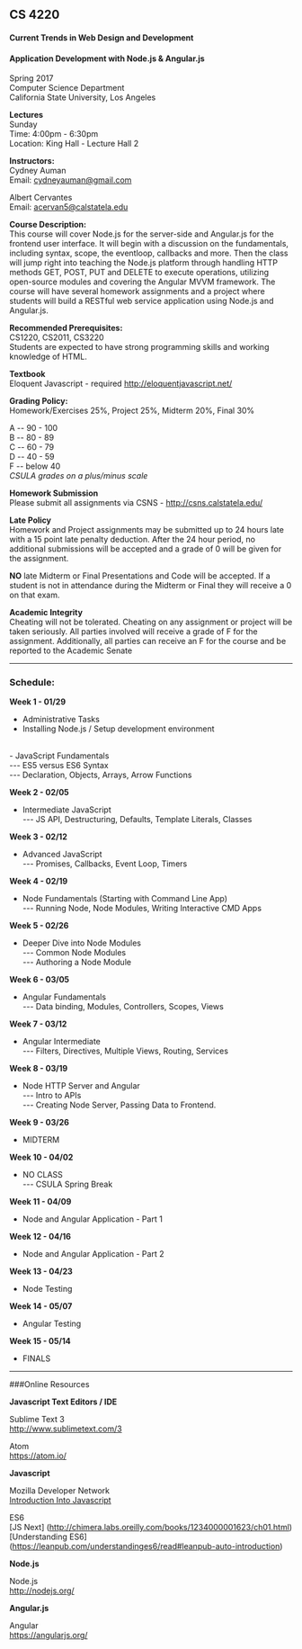 ## CS 4220
#### Current Trends in Web Design and Development
#### Application Development with Node.js & Angular.js


Spring 2017 <br/>
Computer Science Department <br/>
California State University, Los Angeles


**Lectures** <br/>
Sunday <br/>
Time: 4:00pm - 6:30pm <br/>
Location: King Hall - Lecture Hall 2


**Instructors:** <br/>
Cydney Auman <br/>
Email: cydneyauman@gmail.com

Albert Cervantes <br/>
Email: acervan5@calstatela.edu


**Course Description:** <br/>
This course will cover Node.js for the server-side and Angular.js for the frontend user interface. It will begin with a discussion on the fundamentals, including syntax, scope, the eventloop, callbacks and more. Then the class will jump right into teaching the Node.js platform through handling HTTP methods GET, POST, PUT and DELETE to execute operations, utilizing open-source modules and covering the Angular MVVM framework.  The course will have several homework assignments and a project where students will build a RESTful web service application using Node.js and Angular.js.

**Recommended Prerequisites:** <br/>
CS1220, CS2011, CS3220 <br/>
Students are expected to have strong programming skills and working knowledge of HTML.

**Textbook** <br/>
Eloquent Javascript - required
http://eloquentjavascript.net/

**Grading Policy:** <br/>
Homework/Exercises 25%, Project 25%, Midterm 20%, Final 30%

A -- 90 - 100 <br/>
B -- 80 - 89 <br/>
C -- 60 - 79 <br/>
D -- 40 - 59 <br/>
F -- below 40 <br/>
*CSULA grades on a plus/minus scale*

**Homework Submission** <br />
Please submit all assignments via CSNS - http://csns.calstatela.edu/

**Late Policy** <br/>
Homework and Project assignments may be submitted up to 24 hours late with a 15 point late penalty deduction.  After the 24 hour period, no additional submissions will be accepted and a grade of 0 will be given for the assignment.

**NO** late Midterm or Final Presentations and Code will be accepted.  If a student is not in attendance during the Midterm or Final they will receive a 0 on that exam.

**Academic Integrity** <br/>
Cheating will not be tolerated. Cheating on any assignment or project will be taken seriously.
All parties involved will receive a grade of F for the assignment.  Additionally, all parties can receive an F for the course and be reported to the Academic Senate

<hr/>

### Schedule:

**Week 1 - 01/29**
 - Administrative Tasks <br/>
 - Installing Node.js / Setup development environment<br/>
 <br/>
 - JavaScript Fundamentals <br/>
 --- ES5 versus ES6 Syntax <br/>
 --- Declaration, Objects, Arrays, Arrow Functions <br/>

**Week 2 - 02/05**
 - Intermediate JavaScript <br/>
 --- JS API, Destructuring, Defaults, Template Literals, Classes

**Week 3 - 02/12**
 - Advanced JavaScript <br/>
 --- Promises, Callbacks, Event Loop, Timers

**Week 4 - 02/19**
 - Node Fundamentals (Starting with Command Line App) <br/>
 --- Running Node, Node Modules, Writing Interactive CMD Apps

**Week 5 - 02/26**
 - Deeper Dive into Node Modules <br/>
 --- Common Node Modules <br/>
 --- Authoring a Node Module <br/>

**Week 6 - 03/05**
- Angular Fundamentals <br/>
 --- Data binding, Modules, Controllers, Scopes, Views

**Week 7 - 03/12**
- Angular Intermediate <br/>
 --- Filters, Directives, Multiple Views, Routing, Services

**Week 8 - 03/19**
- Node HTTP Server and Angular <br/>
 --- Intro to APIs <br/>
 --- Creating Node Server, Passing Data to Frontend. <br/>

**Week 9 - 03/26**
- MIDTERM

**Week 10 - 04/02**
- NO CLASS <br/>
--- CSULA Spring Break

**Week 11 - 04/09**
- Node and Angular Application -  Part 1 <br/>

**Week 12 - 04/16**
- Node and Angular Application -  Part 2 <br/>

**Week 13 - 04/23**
- Node Testing <br/>

**Week 14 - 05/07**
- Angular Testing <br/>

**Week 15 - 05/14**
- FINALS


<hr/>
###Online Resources

**Javascript Text Editors / IDE**

Sublime Text 3 <br/>
http://www.sublimetext.com/3

Atom <br/>
https://atom.io/

**Javascript**

Mozilla Developer Network <br/>
[Introduction Into Javascript]( https://developer.mozilla.org/en-US/docs/Web/JavaScript/A_re-introduction_to_JavaScript)

ES6 <br />
[JS Next] (http://chimera.labs.oreilly.com/books/1234000001623/ch01.html) <br />
[Understanding ES6] (https://leanpub.com/understandinges6/read#leanpub-auto-introduction)


**Node.js**

Node.js <br/>
http://nodejs.org/

**Angular.js**

Angular <br/>
https://angularjs.org/
